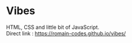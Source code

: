 # Vibes

HTML, CSS and little bit of JavaScript.<br/>
Direct link :  https://romain-codes.github.io/vibes/
